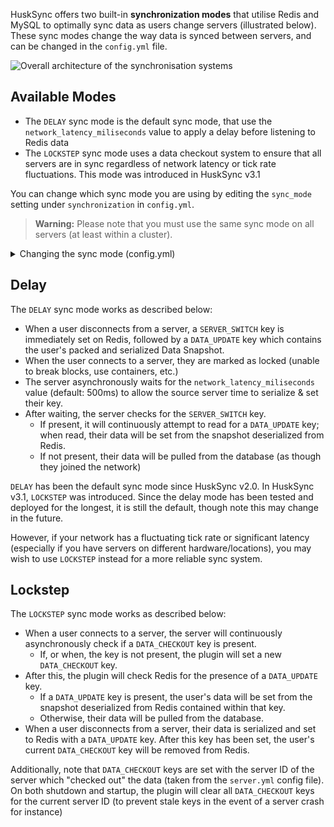 HuskSync offers two built-in **synchronization modes** that utilise Redis and MySQL to optimally sync data as users change servers (illustrated below). These sync modes change the way data is synced between servers, and can be changed in the `config.yml` file.

![Overall architecture of the synchronisation systems](https://raw.githubusercontent.com/WiIIiam278/HuskSync/master/images/system-diagram.png)

## Available Modes
* The `DELAY` sync mode is the default sync mode, that use the `network_latency_miliseconds` value to apply a delay before listening to Redis data
* The `LOCKSTEP` sync mode uses a data checkout system to ensure that all servers are in sync regardless of network latency or tick rate fluctuations. This mode was introduced in HuskSync v3.1

You can change which sync mode you are using by editing the `sync_mode` setting under `synchronization` in `config.yml`. 

> **Warning:** Please note that you must use the same sync mode on all servers (at least within a cluster).

<details>
<summary>Changing the sync mode (config.yml)</summary>

```yaml
synchronization:
  # The mode of data synchronization to use (DELAY or LOCKSTEP). DELAY should be fine for most networks. Docs: https://william278.net/docs/husksync/sync-modes
  mode: DELAY
```
</details>

## Delay
The `DELAY` sync mode works as described below:
* When a user disconnects from a server, a `SERVER_SWITCH` key is immediately set on Redis, followed by a `DATA_UPDATE` key which contains the user's packed and serialized Data Snapshot.
* When the user connects to a server, they are marked as locked (unable to break blocks, use containers, etc.)
* The server asynchronously waits for the `network_latency_miliseconds` value (default: 500ms) to allow the source server time to serialize & set their key.
* After waiting, the server checks for the `SERVER_SWITCH` key. 
  * If present, it will continuously attempt to read for a `DATA_UPDATE` key; when read, their data will be set from the snapshot deserialized from Redis.
  * If not present, their data will be pulled from the database (as though they joined the network)

`DELAY` has been the default sync mode since HuskSync v2.0. In HuskSync v3.1, `LOCKSTEP` was introduced. Since the delay mode has been tested and deployed for the longest, it is still the default, though note this may change in the future.

However, if your network has a fluctuating tick rate or significant latency (especially if you have servers on different hardware/locations), you may wish to use `LOCKSTEP` instead for a more reliable sync system.

## Lockstep
The `LOCKSTEP` sync mode works as described below:
* When a user connects to a server, the server will continuously asynchronously check if a `DATA_CHECKOUT` key is present. 
  * If, or when, the key is not present, the plugin will set a new `DATA_CHECKOUT` key.
* After this, the plugin will check Redis for the presence of a `DATA_UPDATE` key. 
  * If a `DATA_UPDATE` key is present, the user's data will be set from the snapshot deserialized from Redis contained within that key.
  * Otherwise, their data will be pulled from the database.
* When a user disconnects from a server, their data is serialized and set to Redis with a `DATA_UPDATE` key. After this key has been set, the user's current `DATA_CHECKOUT` key will be removed from Redis.

Additionally, note that `DATA_CHECKOUT` keys are set with the server ID of the server which "checked out" the data (taken from the `server.yml` config file). On both shutdown and startup, the plugin will clear all `DATA_CHECKOUT` keys for the current server ID (to prevent stale keys in the event of a server crash for instance)
